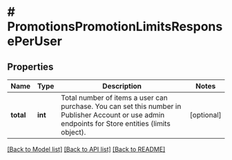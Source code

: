 # # PromotionsPromotionLimitsResponsePerUser

## Properties

Name | Type | Description | Notes
------------ | ------------- | ------------- | -------------
**total** | **int** | Total number of items a user can purchase. You can set this number in Publisher Account or use admin endpoints for Store entities (limits object). | [optional]

[[Back to Model list]](../../README.md#models) [[Back to API list]](../../README.md#endpoints) [[Back to README]](../../README.md)
